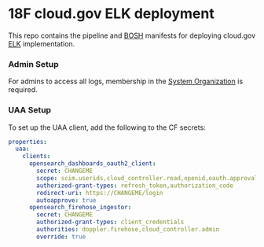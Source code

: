 # 18F cloud.gov ELK deployment

This repo contains the pipeline and [BOSH](https://bosh.io) manifests for deploying cloud.gov [ELK](https://www.elastic.co/videos/introduction-to-the-elk-stack) implementation.

### Admin Setup
For admins to access all logs, membership in the [System Organization](https://github.com/18F/cg-deploy-opensearch/blob/cf9271ae1ff2bc0464ca57a87b76e9ffc7ce01ab/opensearch-jobs.yml#L201) is required.

### UAA Setup

To set up the UAA client, add the following to the CF secrets:

```yaml
properties:
  uaa:
    clients:
      opensearch_dashboards_oauth2_client:
        secret: CHANGEME
        scope: scim.userids,cloud_controller.read,openid,oauth.approvals
        authorized-grant-types: refresh_token,authorization_code
        redirect-uri: https://CHANGEME/login
        autoapprove: true
      opensearch_firehose_ingestor:
        secret: CHANGEME
        authorized-grant-types: client_credentials
        authorities: doppler.firehose,cloud_controller.admin
        override: true
```
